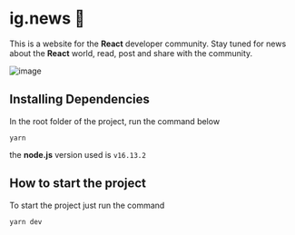# ig.news 📰

This is a website for the <b>React</b> developer community. Stay tuned for news about the <b>React</b> world, read, post and share with the community.
</br>

![image](https://user-images.githubusercontent.com/48137972/153086860-bdca39aa-c3a8-477f-a24f-7a7eb67e0edc.png)


## Installing Dependencies

<p align="justify">In the root folder of the project, run the command below</p> 

<code>yarn</code>

the <b>node.js</b> version used is <code>v16.13.2</code>


## How to start the project

<p align="justify">To start the project just run the command</p>

 <code>yarn dev</code>
